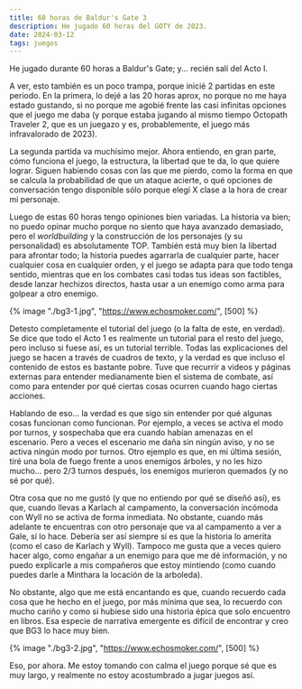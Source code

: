 ```yaml
---
title: 60 horas de Baldur's Gate 3
description: He jugado 60 horas del GOTY de 2023.
date: 2024-03-12
tags: juegos
---
```


He jugado durante 60 horas a Baldur's Gate; y... recién salí del Acto I.

A ver, esto también es un poco trampa, porque inicié 2 partidas en este periodo. En la primera, lo dejé a las 20 horas aprox, no porque no me haya estado gustando, si no porque me agobié frente las casi infinitas opciones que el juego me daba (y porque estaba jugando al mismo tiempo Octopath Traveler 2, que es un juegazo y es, probablemente, el juego más infravalorado de 2023).

La segunda partida va muchísimo mejor. Ahora entiendo, en gran parte, cómo funciona el juego, la estructura, la libertad que te da, lo que quiere lograr. Siguen habiendo cosas con las que me pierdo, como la forma en que se calcula la probabilidad de que un ataque acierte, o qué opciones de conversación tengo disponible sólo porque elegí X clase a la hora de crear mi personaje.

Luego de estas 60 horas tengo opiniones bien variadas. La historia va bien; no puedo opinar mucho porque no siento que haya avanzado demasiado, pero el *worldbuilding* y la construcción de los personajes (y su personalidad) es absolutamente TOP. También está muy bien la libertad para afrontar todo; la historia puedes agarrarla de cualquier parte, hacer cualquier cosa en cualquier orden, y el juego se adapta para que todo tenga sentido, mientras que en los combates casi todas tus ideas son factibles, desde lanzar hechizos directos, hasta usar a un enemigo como arma para golpear a otro enemigo.

{% image "./bg3-1.jpg", "https://www.echosmoker.com/", [500] %}

Detesto completamente el tutorial del juego (o la falta de este, en verdad). Se dice que todo el Acto 1 es realmente un tutorial para el resto del juego, pero incluso si fuese así, es un tutorial terrible. Todas las explicaciones del juego se hacen a través de cuadros de texto, y la verdad es que incluso el contenido de estos es bastante pobre. Tuve que recurrir a videos y páginas externas para entender medianamente bien el sistema de combate, así como para entender por qué ciertas cosas ocurren cuando hago ciertas acciones.

Hablando de eso... la verdad es que sigo sin entender por qué algunas cosas funcionan como funcionan. Por ejemplo, a veces se activa el modo por turnos, y sospechaba que era cuando habían amenazas en el escenario. Pero a veces el escenario me daña sin ningún aviso, y no se activa ningún modo por turnos. Otro ejemplo es que, en mi última sesión, tiré una bola de fuego frente a unos enemigos árboles, y no les hizo mucho... pero 2/3 turnos después, los enemigos murieron quemados (y no sé por qué).

Otra cosa que no me gustó (y que no entiendo por qué se diseñó así), es que, cuando llevas a Karlach al campamento, la conversación incómoda con Wyll no se activa de forma inmediata. No obstante, cuando más adelante te encuentras con otro personaje que va al campamento a ver a Gale, sí lo hace. Debería ser así siempre si es que la historia lo amerita (como el caso de Karlach y Wyll). Tampoco me gusta que a veces quiero hacer algo, como engañar a un enemigo para que me dé información, y no puedo explicarle a mis compañeros que estoy mintiendo (como cuando puedes darle a Minthara la locación de la arboleda).

No obstante, algo que me está encantando es que, cuando recuerdo cada cosa que he hecho en el juego, por más mínima que sea, lo recuerdo con mucho cariño y como si hubiese sido una historia épica que solo encuentro en libros. Esa especie de narrativa emergente es difícil de encontrar y creo que BG3 lo hace muy bien.

{% image "./bg3-2.jpg", "https://www.echosmoker.com/", [500] %}

Eso, por ahora. Me estoy tomando con calma el juego porque sé que es muy largo, y realmente no estoy acostumbrado a jugar juegos así.
